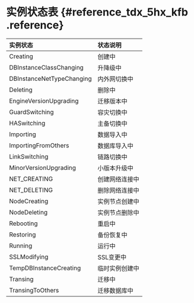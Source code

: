 # 实例状态表 {#reference_tdx_5hx_kfb .reference}

|实例状态|状态说明|
|:---|:---|
|Creating|创建中|
|DBInstanceClassChanging|升降级中|
|DBInstanceNetTypeChanging|内外网切换中|
|Deleting|删除中|
|EngineVersionUpgrading|迁移版本中|
|GuardSwitching|容灾切换中|
|HASwitching|主备切换中|
|Importing|数据导入中|
|ImportingFromOthers|数据库导入中|
|LinkSwitching|链路切换中|
|MinorVersionUpgrading|小版本升级中|
|NET\_CREATING|创建网络连接中|
|NET\_DELETING|删除网络连接中|
|NodeCreating|实例节点创建中|
|NodeDeleting|实例节点删除中|
|Rebooting|重启中|
|Restoring|备份恢复中|
|Running|运行中|
|SSLModifying|SSL变更中|
|TempDBInstanceCreating|临时实例创建中|
|Transing|迁移中|
|TransingToOthers|迁移数据库中|

